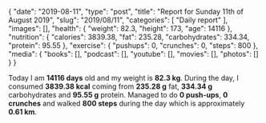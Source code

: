 {
    "date": "2019-08-11",
    "type": "post",
    "title": "Report for Sunday 11th of August 2019",
    "slug": "2019\/08\/11",
    "categories": [
        "Daily report"
    ],
    "images": [],
    "health": {
        "weight": 82.3,
        "height": 173,
        "age": 14116
    },
    "nutrition": {
        "calories": 3839.38,
        "fat": 235.28,
        "carbohydrates": 334.34,
        "protein": 95.55
    },
    "exercise": {
        "pushups": 0,
        "crunches": 0,
        "steps": 800
    },
    "media": {
        "books": [],
        "podcast": [],
        "youtube": [],
        "movies": [],
        "photos": []
    }
}

Today I am <strong>14116 days</strong> old and my weight is <strong>82.3 kg</strong>. During the day, I consumed <strong>3839.38 kcal</strong> coming from <strong>235.28 g</strong> fat, <strong>334.34 g</strong> carbohydrates and <strong>95.55 g</strong> protein. Managed to do <strong>0 push-ups</strong>, <strong>0 crunches</strong> and walked <strong>800 steps</strong> during the day which is approximately <strong>0.61 km</strong>.